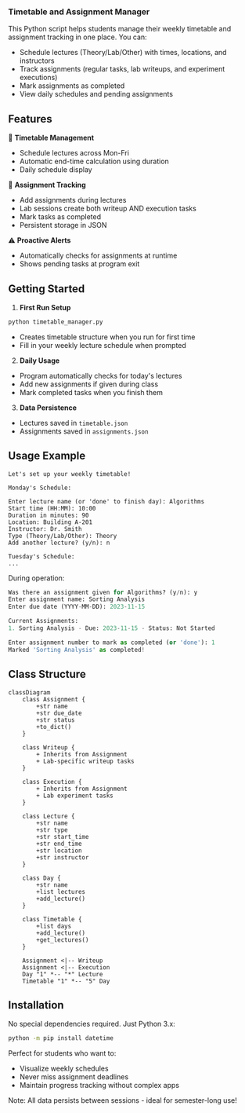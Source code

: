 ### Timetable and Assignment Manager

This Python script helps students manage their weekly timetable and assignment tracking in one place. You can:

- Schedule lectures (Theory/Lab/Other) with times, locations, and instructors
- Track assignments (regular tasks, lab writeups, and experiment executions)
- Mark assignments as completed
- View daily schedules and pending assignments

## Features

📅 **Timetable Management**
- Schedule lectures across Mon-Fri
- Automatic end-time calculation using duration
- Daily schedule display

📝 **Assignment Tracking**
- Add assignments during lectures
- Lab sessions create both writeup AND execution tasks
- Mark tasks as completed
- Persistent storage in JSON

⚠️ **Proactive Alerts**
- Automatically checks for assignments at runtime
- Shows pending tasks at program exit

## Getting Started

1. **First Run Setup**
```bash
python timetable_manager.py
```
- Creates timetable structure when you run for first time
- Fill in your weekly lecture schedule when prompted

2. **Daily Usage**
- Program automatically checks for today's lectures
- Add new assignments if given during class
- Mark completed tasks when you finish them

3. **Data Persistence**
- Lectures saved in `timetable.json`
- Assignments saved in `assignments.json`

## Usage Example
```
Let's set up your weekly timetable!

Monday's Schedule:

Enter lecture name (or 'done' to finish day): Algorithms
Start time (HH:MM): 10:00
Duration in minutes: 90
Location: Building A-201
Instructor: Dr. Smith
Type (Theory/Lab/Other): Theory
Add another lecture? (y/n): n

Tuesday's Schedule: 
...
```

During operation:
```python
Was there an assignment given for Algorithms? (y/n): y
Enter assignment name: Sorting Analysis
Enter due date (YYYY-MM-DD): 2023-11-15

Current Assignments:
1. Sorting Analysis - Due: 2023-11-15 - Status: Not Started

Enter assignment number to mark as completed (or 'done'): 1
Marked 'Sorting Analysis' as completed!
```

## Class Structure
```mermaid
classDiagram
    class Assignment {
        +str name
        +str due_date
        +str status
        +to_dict()
    }
    
    class Writeup {
        + Inherits from Assignment
        + Lab-specific writeup tasks
    }
    
    class Execution {
        + Inherits from Assignment
        + Lab experiment tasks
    }
    
    class Lecture {
        +str name
        +str type
        +str start_time
        +str end_time
        +str location
        +str instructor
    }
    
    class Day {
        +str name
        +list lectures
        +add_lecture()
    }
    
    class Timetable {
        +list days
        +add_lecture()
        +get_lectures()
    }
    
    Assignment <|-- Writeup
    Assignment <|-- Execution
    Day "1" *-- "*" Lecture
    Timetable "1" *-- "5" Day
```

## Installation
No special dependencies required. Just Python 3.x:
```bash
python -m pip install datetime
```

Perfect for students who want to:
- Visualize weekly schedules
- Never miss assignment deadlines
- Maintain progress tracking without complex apps

Note: All data persists between sessions - ideal for semester-long use!
